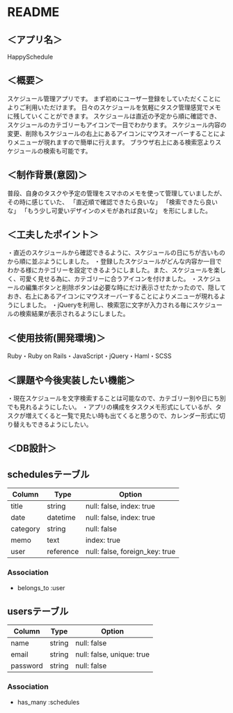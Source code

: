 # README

## ＜アプリ名＞
HappySchedule

## ＜概要＞
スケジュール管理アプリです。
まず初めにユーザー登録をしていただくことによりご利用いただけます。
日々のスケジュールを気軽にタスク管理感覚でメモに残していくことができます。
スケジュールは直近の予定から順に確認でき、スケジュールのカテゴリーもアイコンで一目でわかります。
スケジュール内容の変更、削除もスケジュールの右上にあるアイコンにマウスオーバーすることによりメニューが現れますので簡単に行えます。
ブラウザ右上にある検索窓よりスケジュールの検索も可能です。

## ＜制作背景(意図)＞
普段、自身のタスクや予定の管理をスマホのメモを使って管理していましたが、その時に感じていた、
「直近順で確認できたら良いな」
「検索できたら良いな」
「もう少し可愛いデザインのメモがあれば良いな」
を形にしました。

## ＜工夫したポイント＞
・直近のスケジュールから確認できるように、スケジュールの日にちが古いものから順に並ぶようにしました。
・登録したスケジュールがどんな内容か一目でわかる様にカテゴリーを設定できるようにしました。また、スケジュールを楽しく、可愛く見せる為に、カテゴリーに合うアイコンを付けました。
・スケジュールの編集ボタンと削除ボタンは必要な時にだけ表示させたかったので、隠しておき、右上にあるアイコンにマウスオーバーすることによりメニューが現れるようにしました。
・jQueryを利用し、検索窓に文字が入力される毎にスケジュールの検索結果が表示されるようにしました。

## ＜使用技術(開発環境)＞
Ruby・Ruby on Rails・JavaScript・jQuery・Haml・SCSS

## ＜課題や今後実装したい機能＞
・現在スケジュールを文字検索することは可能なので、カテゴリー別や日にち別でも見れるようにしたい。
・アプリの構成をタスクメモ形式にしているが、タスクが増えてくると一覧で見たい時も出てくると思うので、カレンダー形式に切り替えもできるようにしたい。

## ＜DB設計＞

## schedulesテーブル

|Column|Type|Option|
|------|----|------|
|title|string|null: false, index: true|
|date|datetime|null: false, index: true|
|category|string|null: false|
|memo|text|index: true|
|user|reference|null: false, foreign_key: true|

### Association
- belongs_to :user

## usersテーブル

|Column|Type|Option|
|------|----|------|
|name|string|null: false|
|email|string|null: false, unique: true|
|password|string|null: false|

### Association
- has_many :schedules